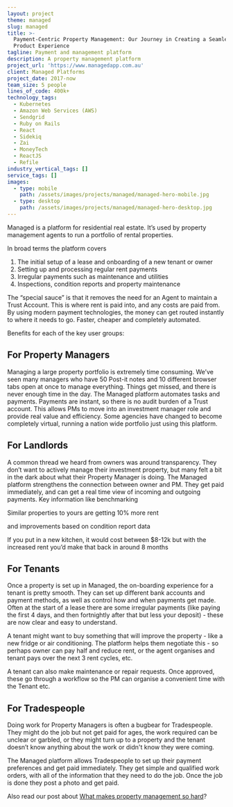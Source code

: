 ```yaml
---
layout: project
theme: managed
slug: managed
title: >-
  Payment-Centric Property Management: Our Journey in Creating a Seamless
  Product Experience
tagline: Payment and management platform
description: A property management platform
project_url: 'https://www.managedapp.com.au'
client: Managed Platforms
project_date: 2017-now
team_size: 5 people
lines_of_code: 400k+
technology_tags:
  - Kubernetes
  - Amazon Web Services (AWS)
  - Sendgrid
  - Ruby on Rails
  - React
  - Sidekiq
  - Zai
  - MoneyTech
  - ReactJS
  - Refile
industry_vertical_tags: []
service_tags: []
images:
  - type: mobile
    path: /assets/images/projects/managed/managed-hero-mobile.jpg
  - type: desktop
    path: /assets/images/projects/managed/managed-hero-desktop.jpg
---
```


Managed is a platform for residential real estate. It’s used by property management agents to run a portfolio of rental properties.

In broad terms the platform covers

1. The initial setup of a lease and onboarding of a new tenant or owner
2. Setting up and processing regular rent payments
3. Irregular payments such as maintenance and utilities
4. Inspections, condition reports and property maintenance

The “special sauce” is that it removes the need for an Agent to maintain a Trust Account. This is where rent is paid into, and any costs are paid from. By using modern payment technologies, the money can get routed instantly to where it needs to go. Faster, cheaper and completely automated.

Benefits for each of the key user groups:

## For Property Managers

Managing a large property portfolio is extremely time consuming. We’ve seen many managers who have 50 Post-it notes and 10 different browser tabs open at once to manage everything. Things get missed, and there is never enough time in the day. The Managed platform automates tasks and payments. Payments are instant, so there is no audit burden of a Trust account. This allows PMs to move into an investment manager role and provide real value and efficiency. Some agencies have changed to become completely virtual, running a nation wide portfolio just using this platform.

## For Landlords

A common thread we heard from owners was around transparency. They don’t want to actively manage their investment property, but many felt a bit in the dark about what their Property Manager is doing.
The Managed platform strengthens the connection between owner and PM. They get paid immediately, and can get a real time view of incoming and outgoing payments. Key information like benchmarking

<div class="alert alert-info">
<i class="fa fa-bar-chart me-2"></i> Similar properties to yours are getting 10% more rent
</div>

and improvements based on condition report data

<div class="alert alert-info"> <i class="fa fa-line-chart me-2"></i> If you put in a new kitchen, it would cost between $8-12k but with the increased rent you’d make that back in around 8 months </div>

## For Tenants

Once a property is set up in Managed, the on-boarding experience for a tenant is pretty smooth. They can set up different bank accounts and payment methods, as well as control how and when payments get made. Often at the start of a lease there are some irregular payments (like paying the first 4 days, and then fortnightly after that but less your deposit) - these are now clear and easy to understand.

A tenant might want to buy something that will improve the property - like a new fridge or air conditioning. The platform helps them negotiate this - so perhaps owner can pay half and reduce rent, or the agent organises and tenant pays over the next 3 rent cycles, etc.

A tenant can also make maintenance or repair requests. Once approved, these go through a workflow so the PM can organise a convenient time with the Tenant etc.

## For Tradespeople

Doing work for Property Managers is often a bugbear for Tradespeople. They might do the job but not get paid for ages, the work required can be unclear or garbled, or they might turn up to a property and the tenant doesn’t know anything about the work or didn't know they were coming.

The Managed platform allows Tradespeople to set up their payment preferences and get paid immediately. They get simple and qualified work orders, with all of the information that they need to do the job. Once the job is done they post a photo and get paid.

Also read our post about [What makes property management so hard](/software-development/what-makes-property-management-so-hard)?
